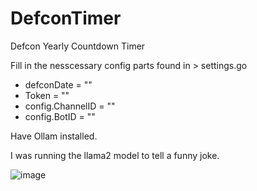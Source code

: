 # DefconTimer
Defcon Yearly Countdown Timer

Fill in the nesscessary config parts found in > settings.go 

 - defconDate = ""
 - Token = ""
 - config.ChannelID = ""
 - config.BotID = ""

Have Ollam installed. 

I was running the llama2 model to tell a funny joke. 

![image](https://github.com/user-attachments/assets/a7185579-9d98-4fe1-9a6f-aa9200e12d96)

